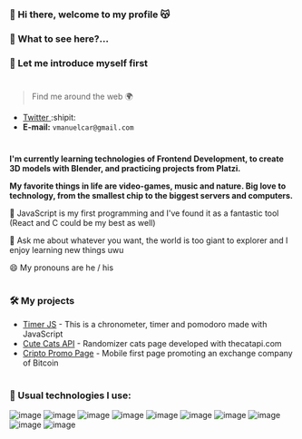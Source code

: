 ### 👋 Hi there, welcome to my profile 😽
### 🤔 What to see here?...
### 👾 Let me introduce myself first
#
> Find me around the web 🌍
- [Twitter ](https://twitter.com/victorcar86_):shipit:
- **E-mail:** ```vmanuelcar@gmail.com```
#
**I'm currently learning technologies of Frontend Development, to create 3D models with Blender, and practicing projects from Platzi.**

**My favorite things in life are video-games, music and nature. Big love to technology, from the smallest chip to the biggest servers and computers.**

🌱 JavaScript is my first programming and I've found it as a fantastic tool (React and C could be my best as well)

💬 Ask me about whatever you want, the world is too giant to explorer and I enjoy learning new things uwu

😄 My pronouns are he / his
#
### 🛠 My projects
- [Timer JS](https://victorcar86.github.io/Chronometer-Timer-Pomodoro/) - This is a chronometer, timer and pomodoro made with JavaScript
- [Cute Cats API](https://victorcar86.github.io/Cat-api-mobile/) - Randomizer cats page developed with thecatapi.com
- [Cripto Promo Page](https://victorcar86.github.io/Mobile-First-Crypto-Page/) - Mobile first page promoting an exchange company of Bitcoin
#
### 🎯 Usual technologies I use:
![image](https://img.shields.io/badge/Platzi-98CA3F?style=for-the-badge&logo=platzi&logoColor=white)
![image](https://img.shields.io/badge/npm-CB3837?style=for-the-badge&logo=npm&logoColor=white)
![image](https://img.shields.io/badge/React-20232A?style=for-the-badge&logo=react&logoColor=61DAFB)
![image](https://img.shields.io/badge/HTML5-E34F26?style=for-the-badge&logo=html5&logoColor=white)
![image](https://img.shields.io/badge/CSS3-1572B6?style=for-the-badge&logo=css3&logoColor=white)
![image](https://img.shields.io/badge/JavaScript-323330?style=for-the-badge&logo=javascript&logoColor=F7DF1E)
![image](https://img.shields.io/badge/json-5E5C5C?style=for-the-badge&logo=json&logoColor=white)
![image](https://img.shields.io/badge/Notion-000000?style=for-the-badge&logo=notion&logoColor=white)
![image](https://img.shields.io/badge/GIT-E44C30?style=for-the-badge&logo=git&logoColor=white)
![image](https://img.shields.io/badge/Webpack-8DD6F9?style=for-the-badge&logo=Webpack&logoColor=white)
